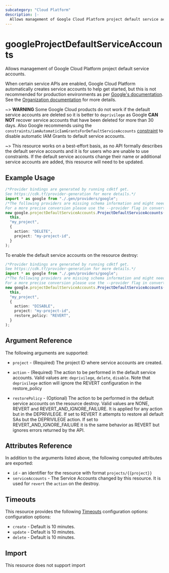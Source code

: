 ```yaml
---
subcategory: "Cloud Platform"
description: |-
  Allows management of Google Cloud Platform project default service accounts.
---
```


# googleProjectDefaultServiceAccounts

Allows management of Google Cloud Platform project default service accounts.

When certain service APIs are enabled, Google Cloud Platform automatically creates service accounts to help get started, but
this is not recommended for production environments as per [Google's documentation](https://cloud.google.com/iam/docs/service-accounts#default).
See the [Organization documentation](https://cloud.google.com/resource-manager/docs/quickstarts) for more details.

\~> **WARNING** Some Google Cloud products do not work if the default service accounts are deleted so it is better to `deprivilege` as
Google **CAN NOT** recover service accounts that have been deleted for more than 30 days.
Also Google recommends using the `constraints/iamAutomaticIamGrantsForDefaultServiceAccounts` [constraint](/docs/providers/google/r/google_organization_policy.html)
to disable automatic IAM Grants to default service accounts.

\~> This resource works on a best-effort basis, as no API formally describes the default service accounts
and it is for users who are unable to use constraints. If the default service accounts change their name
or additional service accounts are added, this resource will need to be updated.

## Example Usage

```typescript
/*Provider bindings are generated by running cdktf get.
See https://cdk.tf/provider-generation for more details.*/
import * as google from "./.gen/providers/google";
/*The following providers are missing schema information and might need manual adjustments to synthesize correctly: google.
For a more precise conversion please use the --provider flag in convert.*/
new google.projectDefaultServiceAccounts.ProjectDefaultServiceAccounts(
  this,
  "my_project",
  {
    action: "DELETE",
    project: "my-project-id",
  }
);

```

To enable the default service accounts on the resource destroy:

```typescript
/*Provider bindings are generated by running cdktf get.
See https://cdk.tf/provider-generation for more details.*/
import * as google from "./.gen/providers/google";
/*The following providers are missing schema information and might need manual adjustments to synthesize correctly: google.
For a more precise conversion please use the --provider flag in convert.*/
new google.projectDefaultServiceAccounts.ProjectDefaultServiceAccounts(
  this,
  "my_project",
  {
    action: "DISABLE",
    project: "my-project-id",
    restore_policy: "REVERT",
  }
);

```

## Argument Reference

The following arguments are supported:

*   `project` - (Required) The project ID where service accounts are created.

*   `action` - (Required) The action to be performed in the default service accounts. Valid values are: `deprivilege`, `delete`, `disable`. Note that `deprivilege` action will ignore the REVERT configuration in the restore\_policy

*   `restorePolicy` - (Optional) The action to be performed in the default service accounts on the resource destroy.
    Valid values are NONE, REVERT and REVERT\_AND\_IGNORE\_FAILURE. It is applied for any action but in the DEPRIVILEGE.
    If set to REVERT it attempts to restore all default SAs but the DEPRIVILEGE action.
    If set to REVERT\_AND\_IGNORE\_FAILURE it is the same behavior as REVERT but ignores errors returned by the API.

## Attributes Reference

In addition to the arguments listed above, the following computed attributes are
exported:

* `id` - an identifier for the resource with format `projects/{{project}}`
* `serviceAccounts` - The Service Accounts changed by this resource. It is used for `revert` the `action` on the destroy.

## Timeouts

This resource provides the following
[Timeouts](https://developer.hashicorp.com/terraform/plugin/sdkv2/resources/retries-and-customizable-timeouts) configuration options: configuration options:

* `create` - Default is 10 minutes.
* `update` - Default is 10 minutes.
* `delete` - Default is 10 minutes.

## Import

This resource does not support import
